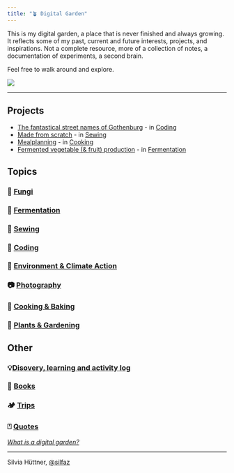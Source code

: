 ```yaml
---
title: "🪴 Digital Garden"
---
```


This is my digital garden, a place that is never finished and always growing. It reflects some of my past, current and future interests, projects, and inspirations. Not a complete resource, more of a collection of notes, a documentation of experiments, a second brain. 

Feel free to walk around and explore. 

![](projects/attachments/Walk%20to%20Råå.png)

----
## Projects
- [The fantastical street names of Gothenburg](https://silfaz.github.io/gbgclusters/) - in [Coding](projects/coding/coding_misc.md)
- [Made from scratch](projects/sewing/Made%20from%20scratch.md) - in [Sewing](projects/sewing/01%20sewing_main.md)
- [Mealplanning](projects/cooking/Mealplanning.md) - in [Cooking](projects/cooking/cooking_main.md)
- [Fermented vegetable (& fruit) production](projects/fermentation/Fermented%20vegetable%20production.md) - in [Fermentation](projects/fermentation/01%20fermentation_main.md)


## Topics
### 🍄 [Fungi](fungi/fungi_main.md) 
### 🍯 [Fermentation](projects/fermentation/01%20fermentation_main.md)
### 👚 [Sewing](projects/sewing/01%20sewing_main.md)
### 👾 [Coding](projects/coding/01%20coding_main.md)
### 🌿 [Environment & Climate Action](climate/climate_main.md)
### 📷 [Photography](photography/photography_main.md)
### 🍳 [Cooking & Baking](projects/cooking/cooking_main.md)
### 🌻 [Plants & Gardening](projects/plants/01%20plants_main.md)


## Other
### 💡[Disovery, learning and activity log](blog/Disovery,%20learning%20and%20activity%20log.md)
### 📖 [Books](projects/books/books_main.md)
### 🏕️ [Trips](trips/01%20trips_main.md)
### ⍞ [Quotes](Quotes.md)


[_What is a digital garden?_](digital%20garden/What%20is%20a%20digital%20garden.md)

----
Silvia Hüttner, [@silfaz](https://www.instagram.com/silfaz/)

